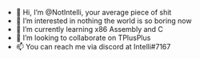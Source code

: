 - 👋 Hi, I’m @NotIntelli, your average piece of shit
- 👀 I’m interested in nothing the world is so boring now
- 🌱 I’m currently learning x86 Assembly and C
- 💞️ I’m looking to collaborate on TPlusPlus
- 📫 You can reach me via discord at Intelli#7167

